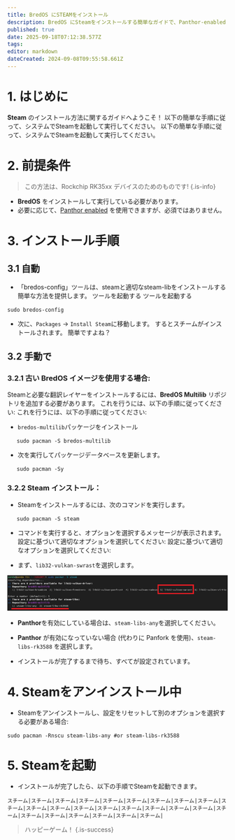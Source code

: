 ```yaml
---
title: BredOS にSTEAMをインストール
description: BredOS にSteamをインストールする簡単なガイドで、Panthor-enabled と、Panthor以外の両方の設定をステップバイステップで説明します。
published: true
date: 2025-09-18T07:12:38.577Z
tags:
editor: markdown
dateCreated: 2024-09-08T09:55:58.661Z
---
```


# 1. はじめに

**Steam** のインストール方法に関するガイドへようこそ！ 以下の簡単な手順に従って、システムでSteamを起動して実行してください。 以下の簡単な手順に従って、システムでSteamを起動して実行してください。

# 2. 前提条件

> この方法は、Rockchip RK35xx デバイスのためのものです!
> {.is-info}

- **BredOS** をインストールして実行している必要があります。
- 必要に応じて、[Panthor enabled](/how-to/how-to-setup-panthor) を使用できますが、必須ではありません。

# 3. インストール手順

## 3.1 自動

- 「bredos-config」ツールは、steamと適切なsteam-libをインストールする簡単な方法を提供します。 ツールを起動する ツールを起動する

```
sudo bredos-config
```

- 次に、`Packages` -> `Install Steam`に移動します。 するとスチームがインストールされます。 簡単ですよね？

## 3.2 手動で

### 3.2.1 古い BredOS イメージを使用する場合:

Steamと必要な翻訳レイヤーをインストールするには、**BredOS Multilib** リポジトリを追加する必要があります。 これを行うには、以下の手順に従ってください: これを行うには、以下の手順に従ってください:

- `bredos-multilib`パッケージをインストール

```
   sudo pacman -S bredos-multilib
```

- 次を実行してパッケージデータベースを更新します。

```
   sudo pacman -Sy
```

### 3.2.2 Steam インストール：

- Steamをインストールするには、次のコマンドを実行します。

```
   sudo pacman -S steam
```

- コマンドを実行すると、オプションを選択するメッセージが表示されます。 設定に基づいて適切なオプションを選択してください: 設定に基づいて適切なオプションを選択してください:

- まず、`lib32-vulkan-swrast`を選択します。

![steam_libs_selection.png](/steam_libs_selection.png)

- **Panthor**を有効にしている場合は、`steam-libs-any`を選択してください。

- **Panthor** が有効になっていない場合 (代わりに Panfork を使用)、`steam-libs-rk3588` を選択します。

- インストールが完了するまで待ち、すべてが設定されています。

# 4. Steamをアンインストール中

- Steamをアンインストールし、設定をリセットして別のオプションを選択する必要がある場合:

```
sudo pacman -Rnscu steam-libs-any #or steam-libs-rk3588
```

# 5. Steamを起動

- インストールが完了したら、以下の手順でSteamを起動できます。

```
スチーム|スチーム|スチーム|スチーム|スチーム|スチーム|スチーム|スチーム|スチーム|スチーム|スチーム|スチーム|スチーム|スチーム|スチーム|スチーム|スチーム|スチーム|スチーム|スチーム|スチーム|スチーム|スチーム|スチーム|スチーム|
```

> ハッピーゲーム！
> {.is-success}

